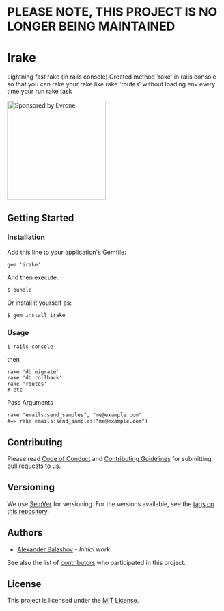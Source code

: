 # PLEASE NOTE, THIS PROJECT IS NO LONGER BEING MAINTAINED
# Irake

Lightning fast rake (in rails console)
Created method 'rake' in rails console so that you can rake your rake like rake 'routes' 
without loading env every time your run rake task

<a href="https://evrone.com/?utm_source=github.com">
  <img src="https://evrone.com/logo/evrone-sponsored-logo.png"
       alt="Sponsored by Evrone" width="231">
</a>

## Getting Started
### Installation

Add this line to your application's Gemfile:

    gem 'irake'

And then execute:

    $ bundle

Or install it yourself as:

    $ gem install irake
    
### Usage

    $ rails console

then

    rake 'db:migrate'
    rake 'db:rollback'
    rake 'routes'
    # etc

Pass Arguments

    rake "emails:send_samples", "me@example.com"    
    #=> rake emails:send_samples["me@example.com"]

## Contributing

Please read [Code of Conduct](CODE-OF-CONDUCT.md) and [Contributing Guidelines](CONTRIBUTING.md) for submitting pull requests to us.

## Versioning

We use [SemVer](http://semver.org/) for versioning. For the versions available, 
see the [tags on this repository](https://github.com/evrone/irake/tags). 

## Authors

* [Alexander Balashov](https://github.com/divineforest) - *Initial work*

See also the list of [contributors](https://github.com/evrone/irake/contributors) who participated in this project.

## License

This project is licensed under the [MIT License](LICENSE).
